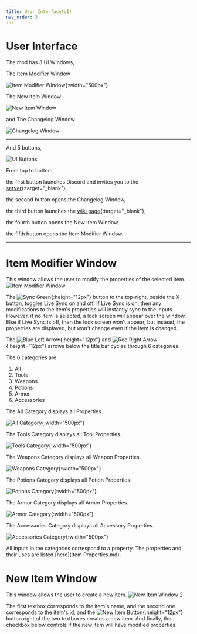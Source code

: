 ```yaml
---
title: User Interface(UI)
nav_order: 3
---
```


# User Interface
The mod has 3 UI Windows,

The Item Modifier Window

![Item Modifier Window](ItemModifierUI.png){:width="500px"}

The New Item Window

![New Item Window](NewItemUI.png)

and The Changelog Window

![Changelog Window](ChangelogUI.png)

---

And 5 buttons,

![UI Buttons](UIButtons.png)

From top to bottom, 

the first button launches Discord and invites you to the [server](https://discord.gg/UjQWNC2){:target="_blank"},

the second button opens the Changelog Window,

the third button launches the [wiki page](https://kryptonion.github.io/ItemModifier/){:target="_blank"},

the fourth button opens the New Item Window,

the fifth button opens the Item Modifier Window.

---

# Item Modifier Window
This window allows the user to modify the properties of the selected item.
![Item Modifier Window](ItemModifierUI.png)

The ![Sync Green](SyncGreen.png){:height="12px"} button to the top-right, beside the X button, toggles Live Sync on and off. If Live Sync is on, then any modifications to the item's properties will instantly sync to the inputs. However, if no item is selected, a lock screen will appear over the window. Else if Live Sync is off, then the lock screen won't appear, but instead, the properties are displayed, but won't change even if the item is changed.

The ![Blue Left Arrow](BlueLeft.png){:height="12px"} and ![Red Right Arrow](RedRight.png){:height="12px"} arrows below the title bar cycles through 6 categories.

The 6 categories are
1. All
2. Tools
3. Weapons
4. Potions
5. Armor
6. Accessories

The All Category displays all Properties.

![All Category](ItemModifierUI.png){:width="500px"}

The Tools Category displays all Tool Properties.

![Tools Category](ToolsCategory.png){:width="500px"}

The Weapons Category displays all Weapon Properties.

![Weapons Category](WeaponsCategory.png){:width="500px"}

The Potions Category displays all Potion Properties.

![Potions Category](PotionsCategory.png){:width="500px"}

The Armor Category displays all Armor Properties.

![Armor Category](ArmorCategory.png){:width="500px"}

The Accessories Category displays all Accessory Properties.

![Accessories Category](AccessoriesCategory.png){:width="500px"}

All inputs in the categories correspond to a property. The properties and their uses are listed [here](Item Properties.md).

# New Item Window
This window allows the user to create a new item.
![New Item Window 2](NewItemUI2.png)

The first textbox corresponds to the item's name, and the second one corresponds to the item's id, and the ![New Item Button](NewItemButton.png){:height="12px"} button right of the two textboxes creates a new item. And finally, the checkbox below controls if the new item will have modified properties.